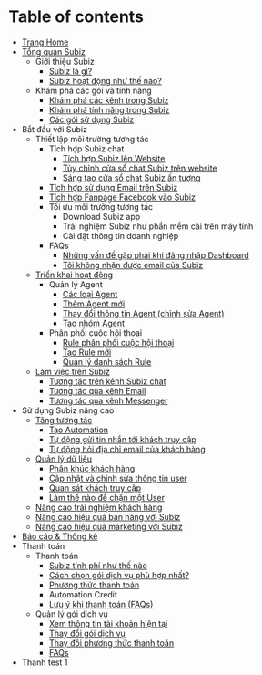 # Table of contents

* [Trang Home](README.md)
* [Tổng quan Subiz](page-2/README.md)
  * Giới thiệu Subiz
    * [Subiz là gì?](page-2/gioi-thieu-subiz/subiz-la-gi.md)
    * [Subiz hoạt động như thế nào?](page-2/gioi-thieu-subiz/untitled.md)
  * Khám phá các gói và tính năng
    * [Khám phá các kênh trong Subiz](page-2/kham-pha-cac-goi-va-tinh-nang/untitled.md)
    * [Khám phá tính năng trong Subiz](page-2/kham-pha-cac-goi-va-tinh-nang/kham-pha-tinh-nang-trong-subiz.md)
    * [Các gói sử dụng Subiz](page-2/kham-pha-cac-goi-va-tinh-nang/untitled-1.md)
* Bắt đầu với Subiz
  * Thiết lập môi trường tương tác
    * Tích hợp Subiz chat
      * [Tích hợp Subiz lên Website](bat-dau-voi-subiz/thiet-lap-moi-truong-tuong-tac/tich-hop-subiz-chat/tich-hop-subiz-len-website.md)
      * [Tùy chỉnh cửa sổ chat Subiz trên website](bat-dau-voi-subiz/thiet-lap-moi-truong-tuong-tac/tich-hop-subiz-chat/untitled.md)
      * [Sáng tạo cửa sổ chat Subiz ấn tượng](bat-dau-voi-subiz/thiet-lap-moi-truong-tuong-tac/tich-hop-subiz-chat/tuy-chinh-cua-so-subiz-chat.md)
    * [Tích hợp sử dụng Email trên Subiz](bat-dau-voi-subiz/thiet-lap-moi-truong-tuong-tac/tich-hop-su-dung-email-tren-subiz.md)
    * [Tích hợp Fanpage Facebook vào Subiz](bat-dau-voi-subiz/thiet-lap-moi-truong-tuong-tac/tich-hop-fanpage-facebook-vao-subiz.md)
    * Tối ưu môi trường tương tác
      * Download Subiz app
      * Trải nghiệm Subiz như phần mềm cài trên máy tính
      * Cài đặt thông tin doanh nghiệp
    * FAQs
      * [Những vấn đề gặp phải khi đăng nhập Dashboard](bat-dau-voi-subiz/thiet-lap-moi-truong-tuong-tac/faqs/untitled-1.md)
      * [Tôi không nhận được email của Subiz](bat-dau-voi-subiz/thiet-lap-moi-truong-tuong-tac/faqs/toi-khong-nhan-duoc-email-cua-subiz.md)
  * [Triển khai hoạt động](bat-dau-voi-subiz/untitled/README.md)
    * Quản lý Agent
      * [Các loại Agent](bat-dau-voi-subiz/untitled/quan-ly-agent/cac-loai-agent.md)
      * [Thêm Agent mới](bat-dau-voi-subiz/untitled/quan-ly-agent/untitled.md)
      * [Thay đổi thông tin Agent \(chỉnh sửa Agent\)](bat-dau-voi-subiz/untitled/quan-ly-agent/thay-doi-thong-tin-agent-chinh-sua-agent.md)
      * [Tạo nhóm Agent](bat-dau-voi-subiz/untitled/quan-ly-agent/untitled-1.md)
    * Phân phối cuộc hội thoại
      * [Rule phân phối cuộc hội thoại](bat-dau-voi-subiz/untitled/untitled/rule-phan-phoi-cuoc-hoi-thoai.md)
      * [Tạo Rule mới](bat-dau-voi-subiz/untitled/untitled/untitled.md)
      * [Quản lý danh sách Rule](bat-dau-voi-subiz/untitled/untitled/quan-ly-danh-sach-rule.md)
  * [Làm việc trên Subiz](bat-dau-voi-subiz/lam-viec-tren-subiz/README.md)
    * [Tương tác trên kênh Subiz chat](bat-dau-voi-subiz/lam-viec-tren-subiz/tuong-tac-tren-kenh-subiz-chat.md)
    * [Tương tác qua kênh Email](bat-dau-voi-subiz/lam-viec-tren-subiz/tuong-tac-qua-kenh-email.md)
    * [Tương tác qua kênh Messenger](bat-dau-voi-subiz/lam-viec-tren-subiz/tuong-tac-qua-kenh-messenger.md)
* Sử dụng Subiz nâng cao
  * [Tăng tương tác](su-dung-subiz-nang-cao/tang-tuong-tac/README.md)
    * [Tạo Automation](su-dung-subiz-nang-cao/tang-tuong-tac/tao-automation.md)
    * [Tự động gửi tin nhắn tới khách truy cập](su-dung-subiz-nang-cao/tang-tuong-tac/tu-dong-gui-tin-nhan-toi-khach-truy-cap.md)
    * [Tự động hỏi địa chỉ email của khách hàng](su-dung-subiz-nang-cao/tang-tuong-tac/untitled.md)
  * [Quản lý dữ liệu](su-dung-subiz-nang-cao/untitled/README.md)
    * [Phân khúc khách hàng](su-dung-subiz-nang-cao/untitled/phan-khuc-khach-hang.md)
    * [Cập nhật và chỉnh sửa thông tin user](su-dung-subiz-nang-cao/untitled/cap-nhat-va-chinh-sua-thong-tin-user.md)
    * [Quan sát khách truy cập](su-dung-subiz-nang-cao/untitled/quan-sat-khach-truy-cap.md)
    * [Làm thế nào để chặn một User](su-dung-subiz-nang-cao/untitled/lam-the-nao-de-chan-mot-user.md)
  * [Nâng cao trải nghiệm khách hàng](su-dung-subiz-nang-cao/nang-cao-trai-nghiem-khach-hang.md)
  * [Nâng cao hiệu quả bán hàng với Subiz](su-dung-subiz-nang-cao/untitled-1.md)
  * [Nâng cao hiệu quả marketing với Subiz](su-dung-subiz-nang-cao/nang-cao-hieu-qua-marketing-voi-subiz.md)
* [Báo cáo & Thống kê](bao-cao-and-thong-ke-1.md)
* Thanh toán
  * Thanh toán
    * [Subiz tính phí như thế nào](untitled/thanh-toan/subiz-tinh-phi-nhu-the-nao.md)
    * [Cách chọn gói dịch vụ phù hợp nhất?](untitled/thanh-toan/cach-chon-goi-dich-vu-phu-hop-nhat.md)
    * [Phương thức thanh toán](untitled/thanh-toan/untitled.md)
    * Automation Credit
    * [Lưu ý khi thanh toán \(FAQs\)](untitled/thanh-toan/luu-y-khi-thanh-toan-faqs.md)
  * Quản lý gói dịch vụ
    * [Xem thông tin tài khoản hiện tại](untitled/untitled/xem-thong-tin-tai-khoan-hien-tai.md)
    * [Thay đổi gói dịch vụ](untitled/untitled/untitled.md)
    * [Thay đổi phương thức thanh toán](untitled/untitled/thay-doi-phuong-thuc-thanh-toan.md)
    * [FAQs](untitled/untitled/untitled-1.md)
* Thanh test 1

